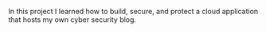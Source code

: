 In this project I learned how to build, secure, and protect a cloud application that hosts my own cyber security blog.
